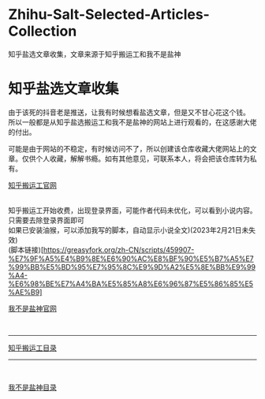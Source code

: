 
# Zhihu-Salt-Selected-Articles-Collection
知乎盐选文章收集，文章来源于知乎搬运工和我不是盐神

# 知乎盐选文章收集

由于该死的抖音老是推送，让我有时候想看盐选文章，但是又不甘心花这个钱。  
所以一般都是从知乎盐选搬运工和我不是盐神的网站上进行观看的，在这感谢大佬的付出。  

可能是由于网站的不稳定，有时候访问不了，所以创建该仓库收藏大佬网站上的文章。仅供个人收藏，解解书瘾。如有其他意见，可联系本人，将会把该仓库转为私有。  


[知乎搬运工官网](https://www.zhbyg.top/)  
<br>

知乎搬运工开始收费，出现登录界面，可能作者代码未优化，可以看到小说内容。
<br>
只需要去除登录界面即可  
如果已安装油猴，可以添加我写的脚本，自动显示小说全文)(2023年2月21日未失效)  
(脚本链接)[https://greasyfork.org/zh-CN/scripts/459907-%E7%9F%A5%E4%B9%8E%E6%90%AC%E8%BF%90%E5%B7%A5%E7%99%BB%E5%BD%95%E7%95%8C%E9%9D%A2%E5%8E%BB%E9%99%A4-%E6%98%BE%E7%A4%BA%E5%85%A8%E6%96%87%E5%86%85%E5%AE%B9]


[我不是盐神官网](https://onehu.xyz/)  

<br>

---

[知乎搬运工目录](./知乎搬运工目录.md)

---

<br>

[我不是盐神目录](./盐神目录.md)
